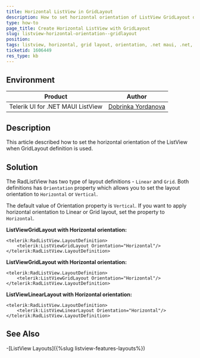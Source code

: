 ```yaml
---
title: Horizontal ListView in GridLayout
description: How to set horizontal orientation of ListView GridLayout definition
type: how-to
page_title: Create Horizontal ListView with GridLayout
slug: listview-horizontal-orientation--gridlayout
position: 
tags: listview, horizontal, grid layout, orientation, .net maui, .net, dotnet
ticketid: 1606449
res_type: kb
---
```


## Environment

| Product | Author |
| --- | ---- |
| Telerik UI for .NET MAUI ListView | [Dobrinka Yordanova](https://www.telerik.com/blogs/author/dobrinka-yordanova) |


## Description

This article described how to set the horizontal orientation of the ListView when GridLayout definition is used. 

## Solution

The RadListView has two type of layout definitions - `Linear` and `Grid`. Both definitions has `Orientation` property which allows you to set the layout orientation to `Horizontal` or `Vertical`. 

The default value of Orientation property is `Vertical`. If you want to apply horizontal orientation to Linear or Grid layout, set the property to `Horizontal`.

**ListViewGridLayout with Horizontal orientation:**

```XAML
<telerik:RadListView.LayoutDefinition>
    <telerik:ListViewGridLayout Orientation="Horizontal"/>
</telerik:RadListView.LayoutDefinition>
```

**ListViewGridLayout with Horizontal orientation:**

```XAML
<telerik:RadListView.LayoutDefinition>
	<telerik:ListViewGridLayout Orientation="Horizontal"/>
</telerik:RadListView.LayoutDefinition>
```

**ListViewLinearLayout with Horizontal orientation:**

```XAML
<telerik:RadListView.LayoutDefinition>
	<telerik:ListViewLinearLayout Orientation="Horizontal"/>
</telerik:RadListView.LayoutDefinition>
```

## See Also

-[ListView Layouts]({%slug listview-features-layouts%})
